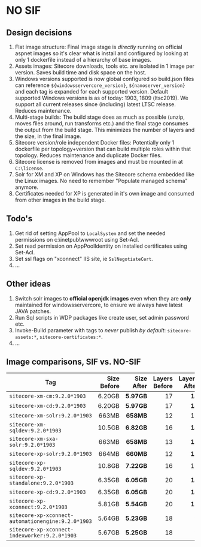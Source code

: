 # NO SIF

## Design decisions

1. Flat image structure: Final image stage is *directly* running on official aspnet images so it's clear what is install and configured by looking at only 1 dockerfile instead of a hierarchy of base images.
1. Assets images: Sitecore downloads, tools etc. are isolated in 1 image per version. Saves build time and disk space on the host.
1. Windows versions supported is now global configured so build.json files can reference `${windowsservercore_version}`, `${nanoserver_version}` and each tag is expanded for each supported version. Default supported Windows versions is as of today: 1903, 1809 (ltsc2019). We support all current releases since (including) latest LTSC release. Reduces maintenance.
1. Multi-stage builds: The build stage does as much as possible (unzip, moves files around, run transforms etc.) and the final stage consumes the output from the build stage. This minimizes the number of layers and the size, in the final image.
1. Sitecore version/role independent Docker files: Potentially only 1 dockerfile per topology+version that can build multiple roles within that topology. Reduces maintenance and duplicate Docker files.
1. Sitecore license is removed from images and must be mounted in at `C:\license`.
1. Solr for XM and XP on Windows has the Sitecore schema embedded like the Linux images. No need to remember "Populate managed schema" anymore.
1. Certificates needed for XP is generated in it's own image and consumed from other images in the build stage.

## Todo's

1. Get rid of setting AppPool to `LocalSystem` and set the needed permissions on c:\inetpub\wwwroot using Set-Acl.
1. Set read permission on AppPoolIdentity on installed certificates using Set-Acl.
1. Set ssl flags on "xconnect" IIS site, ie `SslNegotiateCert`.
1. ...

## Other ideas

1. Switch solr images to **official openjdk images** even when they are **only** maintained for windowsservercore, to ensure we always have latest JAVA patches.
1. Run Sql scripts in WDP packages like create user, set admin password etc.
1. Invoke-Build parameter with tags to *never* publish *by default*: `sitecore-assets:*`, `sitecore-certificates:*`.
1. ...

## Image comparisons, SIF vs. NO-SIF

| Tag                                 | Size Before | Size After | Layers Before | Layers After |
| ----------------------------------- | ----------: | ---------: | ------------: | -----------: |
| `sitecore-xm-cm:9.2.0*1903`         | 6.20GB | **5.97GB** | 17 | **14**
| `sitecore-xm-cd:9.2.0*1903`         | 6.20GB | **5.97GB** | 17 | **14**
| `sitecore-xm-solr:9.2.0*1903`       |  663MB |  **658MB** | 12 | 12
| `sitecore-xm-sqldev:9.2.0*1903`     | 10.5GB | **6.82GB** | 16 | **14**
| `sitecore-xm-sxa-solr:9.2.0*1903`   |  663MB |  **658MB** | 13 | **12**
| `sitecore-xp-solr:9.2.0*1903`                      |  664MB |  **660MB** | 12 | **12**
| `sitecore-xp-sqldev:9.2.0*1903`                    | 10.8GB | **7.22GB** | 16 | 16
| `sitecore-xp-standalone:9.2.0*1903`                | 6.35GB | **6.05GB** | 20 | **14**
| `sitecore-xp-cd:9.2.0*1903`                        | 6.35GB | **6.05GB** | 20 | **14**
| `sitecore-xp-xconnect:9.2.0*1903`                  | 5.81GB | **5.54GB** | 20 | **16**
| `sitecore-xp-xconnect-automationengine:9.2.0*1903` | 5.64GB | **5.23GB** | 18 | **9**
| `sitecore-xp-xconnect-indexworker:9.2.0*1903`      | 5.67GB | **5.25GB** | 18 | **9**
